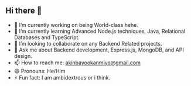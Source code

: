 ## Hi there 👋

- 🔭 I’m currently working on being World-class hehe.
- 🌱 I’m currently learning Advanced Node.js techniques, Java, Relational Databases and TypeScript.
- 👯 I’m looking to collaborate on any Backend Related projects.
- 💬 Ask me about Backend development, Express.js, MongoDB, and API design.
- 📫 How to reach me: akinbayookanmiyo@gmail.com
- 😄 Pronouns: He/Him
- ⚡ Fun fact: I am ambidextrous or i think.
